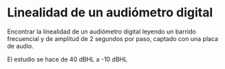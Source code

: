 # Linealidad de un audiómetro digital
Encontrar la linealidad de un audiómetro digital leyendo un barrido frecuencial y de amplitud de 2 segundos por paso, captado con una placa de audio.

El estudio se hace de 40 dBHL a -10 dBHL
